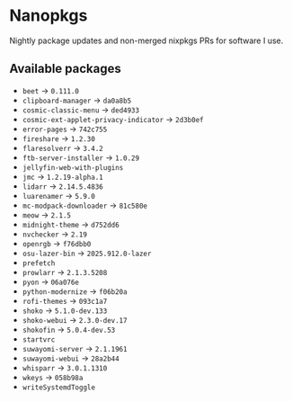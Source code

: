 <!--
SPDX-FileCopyrightText: 2025 Hana Kretzer <hanakretzer@gmail.com>

SPDX-License-Identifier: CC0-1.0
-->

# Nanopkgs

Nightly package updates and non-merged nixpkgs PRs for software I use.

## Available packages

- `beet` -> `0.111.0`
- `clipboard-manager` -> `da0a8b5`
- `cosmic-classic-menu` -> `ded4933`
- `cosmic-ext-applet-privacy-indicator` -> `2d3b0ef`
- `error-pages` -> `742c755`
- `fireshare` -> `1.2.30`
- `flaresolverr` -> `3.4.2`
- `ftb-server-installer` -> `1.0.29`
- `jellyfin-web-with-plugins`
- `jmc` -> `1.2.19-alpha.1`
- `lidarr` -> `2.14.5.4836`
- `luarenamer` -> `5.9.0`
- `mc-modpack-downloader` -> `81c580e`
- `meow` -> `2.1.5`
- `midnight-theme` -> `d752dd6`
- `nvchecker` -> `2.19`
- `openrgb` -> `f76dbb0`
- `osu-lazer-bin` -> `2025.912.0-lazer`
- `prefetch`
- `prowlarr` -> `2.1.3.5208`
- `pyon` -> `06a076e`
- `python-modernize` -> `f06b20a`
- `rofi-themes` -> `093c1a7`
- `shoko` -> `5.1.0-dev.133`
- `shoko-webui` -> `2.3.0-dev.17`
- `shokofin` -> `5.0.4-dev.53`
- `startvrc`
- `suwayomi-server` -> `2.1.1961`
- `suwayomi-webui` -> `28a2b44`
- `whisparr` -> `3.0.1.1310`
- `wkeys` -> `058b98a`
- `writeSystemdToggle`
